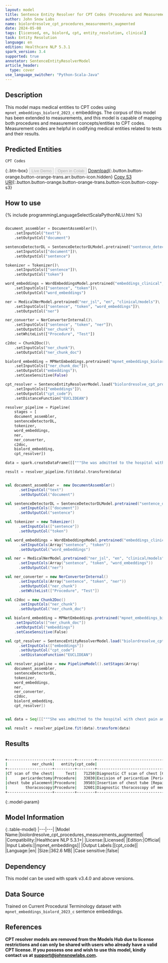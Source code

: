 ```yaml
---
layout: model
title: Sentence Entity Resolver for CPT Codes (Procedures and Measurements) - Augmented (mpnet_embeddings_biolord_2023_c embeddings)
author: John Snow Labs
name: biolordresolve_cpt_procedures_measurements_augmented
date: 2024-05-08
tags: [licensed, en, biolord, cpt, entity_resolution, clinical]
task: Entity Resolution
language: en
edition: Healthcare NLP 5.3.1
spark_version: 3.4
supported: true
annotator: SentenceEntityResolverModel
article_header:
  type: cover
use_language_switcher: "Python-Scala-Java"
---
```


## Description

This model maps medical entities to CPT codes using `mpnet_embeddings_biolord_2023_c` embeddings. The corpus of this model has been extended to measurements, and this model is capable of mapping both procedures and measurement concepts/entities to CPT codes. Measurement codes are helpful in codifying medical entities related to tests and their results.

## Predicted Entities

`CPT Codes`


{:.btn-box}
<button class="button button-orange" disabled>Live Demo</button>
<button class="button button-orange" disabled>Open in Colab</button>
[Download](https://s3.amazonaws.com/auxdata.johnsnowlabs.com/clinical/models/biolordresolve_cpt_procedures_measurements_augmented_en_5.3.1_3.4_1715166832452.zip){:.button.button-orange.button-orange-trans.arr.button-icon.hidden}
[Copy S3 URI](s3://auxdata.johnsnowlabs.com/clinical/models/biolordresolve_cpt_procedures_measurements_augmented_en_5.3.1_3.4_1715166832452.zip){:.button.button-orange.button-orange-trans.button-icon.button-copy-s3}

## How to use


<div class="tabs-box" markdown="1">
{% include programmingLanguageSelectScalaPythonNLU.html %}
	
```python

document_assembler = DocumentAssembler()\
	.setInputCol("text")\
	.setOutputCol("document")

sentenceDetectorDL = SentenceDetectorDLModel.pretrained("sentence_detector_dl_healthcare", "en", "clinical/models")\
	.setInputCols(["document"])\
	.setOutputCol("sentence")

tokenizer = Tokenizer()\
	.setInputCols(["sentence"])\
	.setOutputCol("token")

word_embeddings = WordEmbeddingsModel.pretrained("embeddings_clinical", "en", "clinical/models")\
	.setInputCols(["sentence", "token"])\
	.setOutputCol("word_embeddings")

ner = MedicalNerModel.pretrained("ner_jsl", "en", "clinical/models")\
	.setInputCols(["sentence", "token", "word_embeddings"])\
	.setOutputCol("ner")

ner_converter = NerConverterInternal()\
	.setInputCols(["sentence", "token", "ner"])\
	.setOutputCol("ner_chunk")\
	.setWhiteList(["Procedure", "Test"])

c2doc = Chunk2Doc()\
	.setInputCols("ner_chunk")\
	.setOutputCol("ner_chunk_doc")

biolord_embedding = MPNetEmbeddings.pretrained("mpnet_embeddings_biolord_2023_c", "en")\
	.setInputCols(["ner_chunk_doc"])\
	.setOutputCol("embeddings")\
	.setCaseSensitive(False)

cpt_resolver = SentenceEntityResolverModel.load("biolordresolve_cpt_procedures_measurements_augmented")\
	.setInputCols(["embeddings"])\
	.setOutputCol("cpt_code")\
	.setDistanceFunction("EUCLIDEAN")

resolver_pipeline = Pipeline(
    stages = [
	document_assembler,
	sentenceDetectorDL,
	tokenizer,
	word_embeddings,
	ner,
	ner_converter,
	c2doc,
	biolord_embedding,
	cpt_resolver])

data = spark.createDataFrame([["""She was admitted to the hospital with chest pain and found to have bilateral pleural effusion, the right greater than the left. CT scan of the chest also revealed a large mediastinal lymph node. We reviewed the pathology obtained from the pericardectomy in March 2006, which was diagnostic of mesothelioma. At this time, chest tube placement and thoracoscopy, which were performed, which revealed epithelioid malignant mesothelioma."""]]).toDF("text")

result = resolver_pipeline.fit(data).transform(data)

```
```scala

val document_assembler =  new DocumentAssembler()
	  .setInputCol("text")
	  .setOutputCol("document")

val sentenceDetectorDL = SentenceDetectorDLModel.pretrained("sentence_detector_dl_healthcare", "en", "clinical/models")
	  .setInputCols(["document"])
	  .setOutputCol("sentence")

val tokenizer = new Tokenizer()
	  .setInputCols(["sentence"])
	  .setOutputCol("token")

val word_embeddings = WordEmbeddingsModel.pretrained("embeddings_clinical", "en", "clinical/models")
	  .setInputCols(Array("sentence", "token"))
	  .setOutputCol("word_embeddings")

val ner = MedicalNerModel.pretrained("ner_jsl", "en", "clinical/models")
	  .setInputCols(Array("sentence", "token", "word_embeddings"))
	  .setOutputCol("ner")

val ner_converter = new NerConverterInternal()
	  .setInputCols(Array("sentence", "token", "ner"))
	  .setOutputCol("ner_chunk")
	  .setWhiteList(["Procedure", "Test"])

val c2doc = new Chunk2Doc()
	  .setInputCols("ner_chunk")
	  .setOutputCol("ner_chunk_doc")

val biolord_embedding = MPNetEmbeddings.pretrained("mpnet_embeddings_biolord_2023_c", "en")
    .setInputCols(["ner_chunk_doc"])
    .setOutputCol("embeddings")
    .setCaseSensitive(False)

val cpt_resolver = SentenceEntityResolverModel.load("biolordresolve_cpt_procedures_measurements_augmented")
	  .setInputCols(["embeddings"])
 	  .setOutputCol("cpt_code")
	  .setDistanceFunction("EUCLIDEAN")

val resolver_pipeline = new PipelineModel().setStages(Array(
	document_assembler,
	sentenceDetectorDL,
	tokenizer,
	word_embeddings,
	ner,
	ner_converter,
	c2doc,
	biolord_embedding,
	cpt_resolver])


val data = Seq([["""She was admitted to the hospital with chest pain and found to have bilateral pleural effusion, the right greater than the left. CT scan of the chest also revealed a large mediastinal lymph node. We reviewed the pathology obtained from the pericardectomy in March 2006, which was diagnostic of mesothelioma. At this time, chest tube placement and thoracoscopy, which were performed, which revealed epithelioid malignant mesothelioma."""]]).toDF("text")

val result = resolver_pipeline.fit(data).transform(data)

```
</div>

## Results

```bash

+--------------------+---------+--------+--------------------------------------------------------------------------------+--------------------------------------------------------------------------------+--------------------------------------------------------------------------------+--------------------------------------------------------------------------------+--------------------------------------------------------------------------------+
|           ner_chunk|   entity|cpt_code|                                                                      resolution|                                                                   all_k_results|                                                                 all_k_distances|                                                          all_k_cosine_distances|                                                              all_k_resolutions |
+--------------------+---------+--------+--------------------------------------------------------------------------------+--------------------------------------------------------------------------------+--------------------------------------------------------------------------------+--------------------------------------------------------------------------------+--------------------------------------------------------------------------------+
|CT scan of the chest|     Test|   71250|Diagnostic CT scan of chest [Computed tomography, thorax, diagnostic; without...|                   71250:::71270:::71260:::71275:::0174T:::72129:::78814:::78830|           0.5737:::0.6434:::0.6743:::0.7879:::0.8238:::0.8343:::0.8359:::0.8409|           0.1645:::0.2070:::0.2273:::0.3104:::0.3393:::0.3481:::0.3493:::0.3535|Diagnostic CT scan of chest [Computed tomography, thorax, diagnostic; without...|
|      pericardectomy|Procedure|   33030|Excision of pericardium [Pericardiectomy, subtotal or complete; without cardi...|       33030:::32659:::1006065:::33031:::32660:::33050:::32661:::1006058:::33020|  0.6004:::0.7039:::0.7178:::0.7396:::0.7462:::0.7514:::0.7839:::0.8003:::0.8154|  0.1802:::0.2477:::0.2576:::0.2735:::0.2784:::0.2823:::0.3072:::0.3203:::0.3324|Excision of pericardium [Pericardiectomy, subtotal or complete; without cardi...|
|chest tube placement|Procedure|   39503|Insertion of chest tube [Repair, neonatal diaphragmatic hernia, with or witho...|39503:::32002:::96440:::38794:::41145:::32553:::32020:::32551:::32557:::32556...|0.5587:::0.6656:::0.6703:::0.7365:::0.7641:::0.7651:::0.7672:::0.7708:::0.779...|0.1561:::0.2215:::0.2247:::0.2712:::0.2919:::0.2927:::0.2943:::0.2971:::0.303...|Insertion of chest tube [Repair, neonatal diaphragmatic hernia, with or witho...|
|        thoracoscopy|Procedure|   32601|Diagnostic thoracoscopy of mediastinal space [Thoracoscopy, diagnostic (separ...|32601:::32609:::1006006:::32668:::32654:::32605:::32651:::1020900:::32606:::3...|0.6078:::0.6117:::0.6249:::0.6292:::0.6309:::0.6537:::0.6544:::0.6903:::0.692...|0.1847:::0.1871:::0.1953:::0.1980:::0.1990:::0.2137:::0.2141:::0.2383:::0.239...|Diagnostic thoracoscopy of mediastinal space [Thoracoscopy, diagnostic (separ...|
+--------------------+---------+--------+--------------------------------------------------------------------------------+--------------------------------------------------------------------------------+--------------------------------------------------------------------------------+--------------------------------------------------------------------------------+--------------------------------------------------------------------------------+

```

{:.model-param}
## Model Information

{:.table-model}
|---|---|
|Model Name:|biolordresolve_cpt_procedures_measurements_augmented|
|Compatibility:|Healthcare NLP 5.3.1+|
|License:|Licensed|
|Edition:|Official|
|Input Labels:|[mpnet_embeddings]|
|Output Labels:|[cpt_code]|
|Language:|en|
|Size:|362.6 MB|
|Case sensitive:|false|

## Dependency

This model can be used with spark v3.4.0 and above versions.

## Data Source

Trained on Current Procedural Terminology dataset with `mpnet_embeddings_biolord_2023_c` sentence embeddings.


## References

**CPT resolver models are removed from the Models Hub due to license restrictions and can only be shared with users who already have a valid CPT license. If you possess one and wish to use this model, kindly contact us at support@johnsnowlabs.com.**
